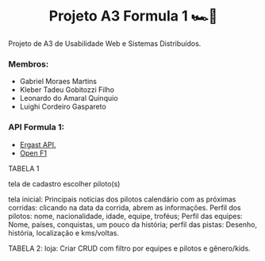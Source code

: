<h1 align="center">Projeto A3 Formula 1 🏎️🏁</h1>  

Projeto de A3 de Usabilidade Web e Sistemas Distribuídos.
<h3>Membros:</h3>
<ul>
  <li>
    Gabriel Moraes Martins 
  </li>
  <li>
    Kleber Tadeu Gobitozzi Filho
  </li>
  <li>
    Leonardo do Amaral Quinquio 
  </li>
  <li>
    Luighi Cordeiro Gaspareto 
  </li>
</ul>
<h3>API Formula 1:</h3>
<ul>
  <li>
    <a href="https://documenter.getpostman.com/view/11586746/SztEa7bL"> Ergast API.</a>
  </li>
  <li>
    <a href="https://openf1.org/?javascript#api-endpoints"> Open F1</a>
  </li>
</ul>

TABELA 1

tela de cadastro
escolher piloto(s)

tela inicial: Principais noticias dos pilotos
calendário com as próximas corridas: clicando na data da corrida, abrem as informações.
Perfil dos pilotos: nome, nacionalidade, idade, equipe, troféus;
Perfil das equipes: Nome, países, conquistas, um pouco da história;
perfil das pistas: Desenho, história, localização e kms/voltas.

TABELA 2:
loja: Criar CRUD com filtro por equipes e pilotos e gênero/kids.


